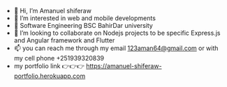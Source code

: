 - 👋 Hi, I’m Amanuel shiferaw
- 👀 I’m interested in web and mobile developments 
- 🌱 Software Engineering BSC  BahirDar university
- 💞️ I’m looking to collaborate on Nodejs projects to be specific Express.js and Angular framework and Flutter
- 📫 you can reach me through my email 123aman64@gmail.com or with my cell phone +251939320839
- my portfolio link 👉👉👉  https://amanuel-shiferaw-portfolio.herokuapp.com

<!---
aman123shi/aman123shi is a ✨ special ✨ repository because its `README.md` (this file) appears on your GitHub profile.
You can click the Preview link to take a look at your changes.
--->
